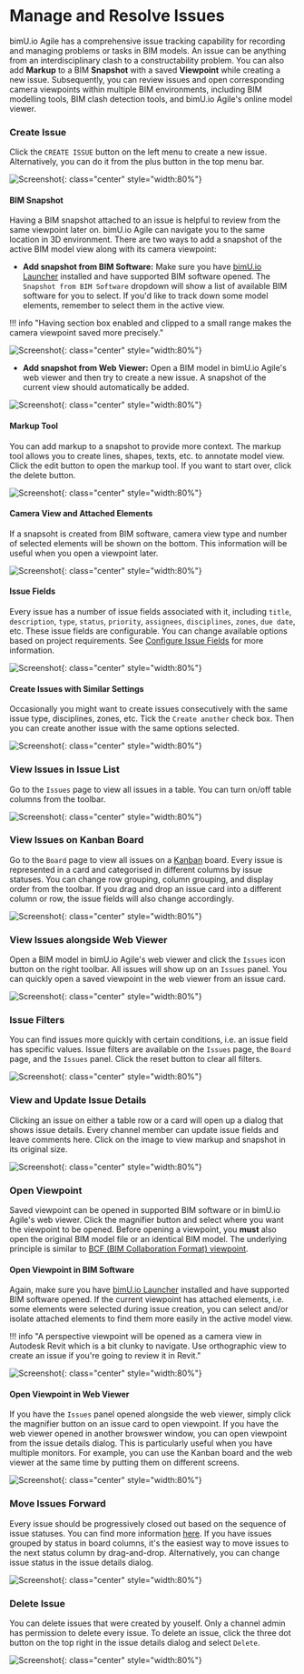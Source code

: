 # Manage and Resolve Issues
bimU.io Agile has a comprehensive issue tracking capability for recording and managing problems or tasks in BIM models. An issue can be anything from an interdisciplinary clash to a constructability problem. You can also add **Markup** to a BIM **Snapshot** with a saved **Viewpoint** while creating a new issue. Subsequently, you can review issues and open corresponding camera viewpoints within multiple BIM environments, including BIM modelling tools, BIM clash detection tools, and bimU.io Agile's online model viewer.

### Create Issue
Click the ``CREATE ISSUE`` button on the left menu to create a new issue. Alternatively, you can do it from the plus button in the top menu bar.

![Screenshot](../images/checkversion.png){: class="center" style="width:80%"}

#### BIM Snapshot
Having a BIM snapshot attached to an issue is helpful to review from the same viewpoint later on. bimU.io Agile can navigate you to the same location in 3D environment. There are two ways to add a snapshot of the active BIM model view along with its camera viewpoint:

- **Add snapshot from BIM Software:** 
Make sure you have [bimU.io Launcher](/upload-a-bim-model#install-bimuio-launcher) installed and have supported BIM software opened. The ``Snapshot from BIM Software`` dropdown will show a list of available BIM software for you to select. If you'd like to track down some model elements, remember to select them in the active view.

!!! info "Having section box enabled and clipped to a small range makes the camera viewpoint saved more precisely."

![Screenshot](../images/checkversion.png){: class="center" style="width:80%"}

- **Add snapshot from Web Viewer:**
Open a BIM model in bimU.io Agile's web viewer and then try to create a new issue. A snapshot of the current view should automatically be added.

![Screenshot](../images/checkversion.png){: class="center" style="width:80%"}

#### Markup Tool
You can add markup to a snapshot to provide more context. The markup tool allows you to create lines, shapes, texts, etc. to annotate model view. Click the edit button to open the markup tool. If you want to start over, click the delete button.

![Screenshot](../images/checkversion.png){: class="center" style="width:80%"}

#### Camera View and Attached Elements
If a snapsoht is created from BIM software, camera view type and number of selected elements will be shown on the bottom. This information will be useful when you open a viewpoint later.

![Screenshot](../images/checkversion.png){: class="center" style="width:80%"}

#### Issue Fields
Every issue has a number of issue fields associated with it, including ``title``, ``description``, ``type``, ``status``, ``priority``, ``assignees``, ``disciplines``, ``zones``, ``due date``, etc. These issue fields are configurable. You can change available options based on project requirements. See [Configure Issue Fields](/agile/configure-issue-fields) for more information.

![Screenshot](../images/checkversion.png){: class="center" style="width:80%"}

#### Create Issues with Similar Settings
Occasionally you might want to create issues consecutively with the same issue type, disciplines, zones, etc. Tick the ``Create another`` check box. Then you can create another issue with the same options selected.

![Screenshot](../images/checkversion.png){: class="center" style="width:80%"}

### View Issues in Issue List
Go to the ``Issues`` page to view all issues in a table. You can turn on/off table columns from the toolbar.

![Screenshot](../images/checkversion.png){: class="center" style="width:80%"}

### View Issues on Kanban Board
Go to the ``Board`` page to view all issues on a <a href="https://en.wikipedia.org/wiki/Kanban_board" target="_blank">Kanban</a> board. Every issue is represented in a card and categorised in different columns by issue statuses. You can change row grouping, column grouping, and display order from the toolbar. If you drag and drop an issue card into a different column or row, the issue fields will also change accordingly.

![Screenshot](../images/checkversion.png){: class="center" style="width:80%"}

### View Issues alongside Web Viewer
Open a BIM model in bimU.io Agile's web viewer and click the ``Issues`` icon button on the right toolbar. All issues will show up on an ``Issues`` panel. You can quickly open a saved viewpoint in the web viewer from an issue card.

![Screenshot](../images/checkversion.png){: class="center" style="width:80%"}

### Issue Filters
You can find issues more quickly with certain conditions, i.e. an issue field has specific values. Issue filters are available on the ``Issues`` page, the ``Board`` page, and the ``Issues`` panel. Click the reset button to clear all filters.

![Screenshot](../images/checkversion.png){: class="center" style="width:80%"}

### View and Update Issue Details
Clicking an issue on either a table row or a card will open up a dialog that shows issue details. Every channel member can update issue fields and leave comments here. Click on the image to view markup and snapshot in its original size.

![Screenshot](../images/checkversion.png){: class="center" style="width:80%"}

### Open Viewpoint
Saved viewpoint can be opened in supported BIM software or in bimU.io Agile's web viewer. Click the magnifier button and select where you want the viewpoint to be opened. Before opening a viewpoint, you **must** also open the original BIM model file or an identical BIM model. The underlying principle is similar to <a href="https://github.com/BuildingSMART/BCF-XML/tree/master/Documentation#visualization-information-bcfv-file" target="_blank">BCF (BIM Collaboration Format) viewpoint</a>.

#### Open Viewpoint in BIM Software
Again, make sure you have [bimU.io Launcher](/upload-a-bim-model#install-bimuio-launcher) installed and have supported BIM software opened. If the current viewpoint has attached elements, i.e. some elements were selected during issue creation, you can select and/or isolate attached elements to find them more easily in the active model view.

!!! info "A perspective viewpoint will be opened as a camera view in Autodesk Revit which is a bit clunky to navigate. Use orthographic view to create an issue if you're going to review it in Revit."

![Screenshot](../images/checkversion.png){: class="center" style="width:80%"}

#### Open Viewpoint in Web Viewer
If you have the ``Issues`` panel opened alongside the web viewer, simply click the magnifier button on an issue card to open viewpoint. If you have the web viewer opened in another browswer window, you can open viewpoint from the issue details dialog. This is particularly useful when you have multiple monitors. For example, you can use the Kanban board and the web viewer at the same time by putting them on different screens.  

![Screenshot](../images/checkversion.png){: class="center" style="width:80%"}

### Move Issues Forward
Every issue should be progressively closed out based on the sequence of issue statuses. You can find more information [here](/agile/configure-issue-fields). If you have issues grouped by status in board columns, it's the easiest way to move issues to the next status column by drag-and-drop. Alternatively, you can change issue status in the issue details dialog.

![Screenshot](../images/checkversion.png){: class="center" style="width:80%"}
 
### Delete Issue
You can delete issues that were created by youself. Only a channel admin has permission to delete every issue. To delete an issue, click the three dot button on the top right in the issue details dialog and select ``Delete``. 

![Screenshot](../images/checkversion.png){: class="center" style="width:80%"}
